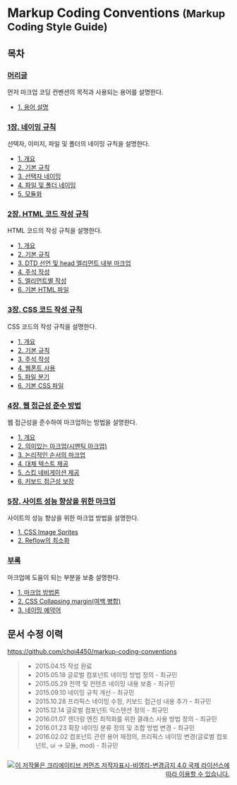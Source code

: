 # Markup Coding Conventions <small>(Markup Coding Style Guide)</small>

## 목차

### [머리글](./preface.html#content)

먼저 마크업 코딩 컨벤션의 목적과 사용되는 용어를 설명한다.

- <a href="./preface.html#1-용어-설명">1. 용어 설명</a>

### [1장. 네이밍 규칙](./chapter1.html#content)

선택자, 이미지, 파일 및 폴더의 네이밍 규칙을 설명한다.

- <a href="./chapter1.html#1-1-개요">1. 개요</a>
- <a href="./chapter1.html#1-2-기본-규칙">2. 기본 규칙</a>
- <a href="./chapter1.html#1-3-선택자-네이밍">3. 선택자 네이밍</a>
- <a href="./chapter1.html#1-4-파일-및-폴더-네이밍">4. 파일 및 폴더 네이밍</a>
- <a href="./chapter1.html#1-5-모듈화">5. 모듈화</a>

### [2장. HTML 코드 작성 규칙](./chapter2.html#content)

HTML 코드의 작성 규칙을 설명한다.

- <a href="./chapter2.html#2-1-개요">1. 개요</a>
- <a href="./chapter2.html#2-2-기본-규칙">2. 기본 규칙</a>
- <a href="./chapter2.html#2-3-dtd-선언-및-head-엘리먼트-내부-마크업">3. DTD 선언 및 head 엘리먼트 내부 마크업</a>
- <a href="./chapter2.html#2-4-주석-작성">4. 주석 작성</a>
- <a href="./chapter2.html#2-5-엘리먼트별-작성">5. 엘리먼트별 작성</a>
- <a href="./chapter2.html#2-6-기본-html-파일">6. 기본 HTML 파일</a>

### [3장. CSS 코드 작성 규칙](./chapter3.html#content)

CSS 코드의 작성 규칙을 설명한다.

- <a href="./chapter3.html#3-1-개요">1. 개요</a>
- <a href="./chapter3.html#3-2-기본-규칙">2. 기본 규칙</a>
- <a href="./chapter3.html#3-3-주석-작성">3. 주석 작성</a>
- <a href="./chapter3.html#3-4-웹폰트-사용">4. 웹폰트 사용</a>
- <a href="./chapter3.html#3-5-파일-분기">5. 파일 분기</a>
- <a href="./chapter3.html#3-6-기본-css-파일">6. 기본 CSS 파일</a>

### [4장. 웹 접근성 준수 방법](./chapter4.html#content)

웹 접근성을 준수하여 마크업하는 방법을 설명한다.

- <a href="./chapter4.html#4-1-개요">1. 개요</a>
- <a href="./chapter4.html#4-2-의미있는-마크업시멘틱-마크업">2. 의미있는 마크업(시멘틱 마크업)</a>
- <a href="./chapter4.html#4-3-논리적인-순서의-마크업">3. 논리적인 순서의 마크업</a>
- <a href="./chapter4.html#4-4-대체-텍스트-제공">4. 대체 텍스트 제공</a>
- <a href="./chapter4.html#4-5-스킵-네비게이션-제공">5. 스킵 네비게이션 제공</a>
- <a href="./chapter4.html#4-6-키보드-접근성-보장">6. 키보드 접근성 보장</a>

### [5장. 사이트 성능 향상을 위한 마크업](./chapter5.html#content)

사이트의 성능 향상을 위한 마크업 방법을 설명한다.

- <a href="./chapter5.html#5-1-css-image-sprites">1. CSS Image Sprites</a>
- <a href="./chapter5.html#5-2-reflow의-최소화">2. Reflow의 최소화</a>

### [부록](./appendix.html#content)

마크업에 도움이 되는 부분을 보충 설명한다.

- <a href="./appendix.html#1-마크업-방법론">1. 마크업 방법론</a>
- <a href="./appendix.html#2-css-collapsing-margin여백-병합">2. CSS Collapsing margin(여백 병합)</a>
- <a href="./appendix.html#3-네이밍-예약어">3. 네이밍 예약어</a>

문서 수정 이력
---

<a target="_blank" href="https://github.com/choi4450/markup-coding-conventions">https:&#47;&#47;github.com&#47;choi4450&#47;markup-coding-conventions</a>

> - 2015.04.15 작성 완료
> - 2015.05.18 글로벌 컴포넌트 네이밍 방법 정의 - 최규민
> - 2015.05.29 전역 및 컨텐츠 네이밍 내용 보충 - 최규민
> - 2015.09.10 네이밍 규칙 개선 - 최규민
> - 2015.10.28 프리픽스 네이밍 수정, 키보드 접근성 내용 추가 - 최규민
> - 2015.12.14 글로벌 컴포넌트 익스텐션 정의 - 최규민
> - 2016.01.07 렌더링 엔진 최적화를 위한 클래스 사용 방법 정의 - 최규민
> - 2016.01.23 확장 네이밍 분류 정의 및 조합 방법 변경 - 최규민
> - 2016.02.02 컴포넌트 관련 용어 재정의, 프리픽스 네이밍 변경(글로벌 컴포넌트, ui → 모듈, mod) - 최규민

<div style="margin-top:25px;text-align:right"><a rel="license" href="http://creativecommons.org/licenses/by-nc-nd/4.0/" target="_blank" style="vertical-align:top"><img alt="이 저작물은 크리에이티브 커먼즈 저작자표시-비영리-변경금지 4.0 국제 라이선스에 따라 이용할 수 있습니다." title="이 저작물은 크리에이티브 커먼즈 저작자표시-비영리-변경금지 4.0 국제 라이선스에 따라 이용할 수 있습니다." style="border-width:0;vertical-align:top" src="https://i.creativecommons.org/l/by-nc-nd/4.0/88x31.png" /></a></div>
